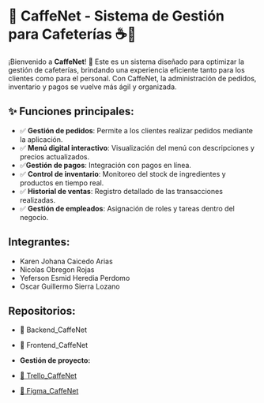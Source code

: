 
# 📌 **CaffeNet - Sistema de Gestión para Cafeterías ☕🍰**  

¡Bienvenido a **CaffeNet**! 🎉 Este es un sistema diseñado para optimizar la gestión de cafeterías, brindando una experiencia eficiente tanto para los clientes como para el personal. Con CaffeNet, la administración de pedidos, inventario y pagos se vuelve más ágil y organizada.  

## ✨ **Funciones principales:**  
- ✅ **Gestión de pedidos**: Permite a los clientes realizar pedidos mediante la aplicación.
- ✅ **Menú digital interactivo**: Visualización del menú con descripciones y precios actualizados.  
- ✅**Gestión de pagos**: Integración con pagos en línea. 
- ✅ **Control de inventario**: Monitoreo del stock de ingredientes y productos en tiempo real.  
- ✅ **Historial de ventas**: Registro detallado de las transacciones realizadas.  
- ✅ **Gestión de empleados**: Asignación de roles y tareas dentro del negocio.  

## **Integrantes:**  
- Karen Johana Caicedo Arias 
- Nicolas Obregon Rojas
- Yeferson Esmid Heredia Perdomo
- Oscar Guillermo Sierra Lozano

## **Repositorios:**  
- 🔗 Backend_CaffeNet  
- 🔗 Frontend_CaffeNet  

- **Gestión de proyecto:**  
- [📌 Trello_CaffeNet ](https://trello.com/invite/b/67b490337309e8d18b829fed/ATTIe0f4a18270320b2fc8290b62c374cf4eD7F09D8C/caffenet)  
- [ 🎨 Figma_CaffeNet ](https://www.figma.com/design/zchBrwdLyr8EOXwXUHP09U/CaffeNet?node-id=0-1&m=dev&t=0Eztx6eVzBqb2k4d-1)
